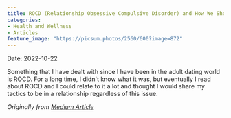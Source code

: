 ```yaml
---
title: ROCD (Relationship Obsessive Compulsive Disorder) and How We Should Deal With It
categories:
- Health and Wellness
- Articles
feature_image: "https://picsum.photos/2560/600?image=872"
---
```


Date: 2022-10-22

Something that I have dealt with since I have been in the adult dating world is ROCD. For a long time, I didn't know what it was, but eventually I read about ROCD and I could relate to it a lot and thought I would share my tactics to be in a relationship regardless of this issue.

_Originally from [Medium Article](https://medium.com/@adventure-with-rachael/rocd-relationship-obsessive-compulsive-disorder-and-how-we-should-deal-with-it-9f07a190eb77)_
